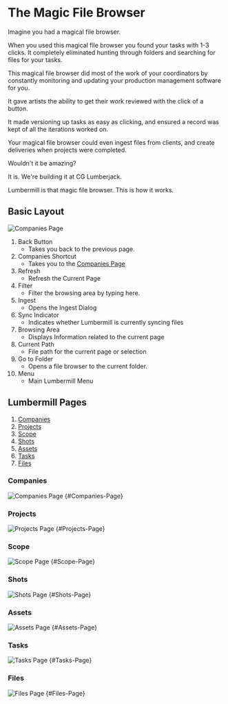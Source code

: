 # The Magic File Browser

Imagine you had a magical file browser.  

When you used this magical file browser you found your tasks with 1-3 clicks.  It completely eliminated hunting through folders and searching for files for your tasks.  

This magical file browser did most of the work of your coordinators by constantly monitoring and updating your production management software for you.

It gave artists the ability to get their work reviewed with the click of a button.

It made versioning up tasks as easy as clicking, and ensured a record was kept of all the iterations worked on.

Your magical file browser could even ingest files from clients, and create deliveries when projects were completed.  

Wouldn't it be amazing?

It is.  We're building it at CG Lumberjack. 

Lumbermill is that magic file browser.   This is how it works. 

## Basic Layout

![Companies Page](Key.png)

1) Back Button
    * Takes you back to the previous page.
2) Companies Shortcut
    * Takes you to the [Companies Page](#Companies-Page)
3) Refresh
    * Refresh the Current Page
4) Filter
    * Filter the browsing area by typing here.
5) Ingest
    * Opens the Ingest Dialog
6) Sync Indicator
    * Indicates whether Lumbermill is currently syncing files
7) Browsing Area
    * Displays Information related to the current page
8) Current Path
    * File path for the current page or selection
9) Go to Folder
    * Opens a file browser to the current folder.
10) Menu
    * Main Lumbermill Menu

## Lumbermill Pages

1) [Companies](#Companies-Page)
2) [Projects](#Projects-Page)
3) [Scope](#Scope-Page)
4) [Shots](#Shots-Page)
5) [Assets](#Assets-Page)
6) [Tasks](#Tasks-Page)
7) [Files](#Files-Page)

### Companies

![Companies Page](Companies.png) {#Companies-Page}

### Projects

![Projects Page](Projects.png) {#Projects-Page}

### Scope

![Scope Page](Scope.png) {#Scope-Page}

### Shots

![Shots Page](Shots-View.png) {#Shots-Page}

### Assets

![Assets Page](Assets-Page.png) {#Assets-Page}

### Tasks

![Tasks Page](Shots-Task-View.png) {#Tasks-Page}

### Files

![Files Page](Comp-FilesA.png) {#Files-Page}
